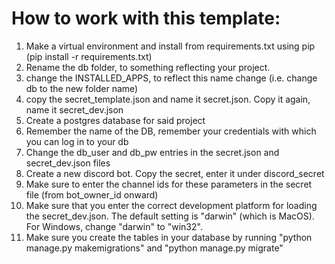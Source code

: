 # How to work with this template:
1) Make a virtual environment and install from requirements.txt using pip (pip install -r requirements.txt)
2) Rename the db folder, to something reflecting your project.
3) change the INSTALLED_APPS, to reflect this name change (i.e. change db to the new folder name)
4) copy the secret_template.json and name it secret.json. Copy it again, name it secret_dev.json
5) Create a postgres database for said project
6) Remember the name of the DB, remember your credentials with which you can log in to your db
7) Change the db_user and db_pw entries in the secret.json and secret_dev.json files
8) Create a new discord bot. Copy the secret, enter it under discord_secret
9) Make sure to enter the channel ids for these parameters in the secret file (from bot_owner_id onward)
10) Make sure that you enter the correct development platform for loading the secret_dev.json. The default setting is "darwin" (which is MacOS). For Windows, change "darwin" to "win32".
11) Make sure you create the tables in your database by running "python manage.py makemigrations" and "python manage.py migrate"
